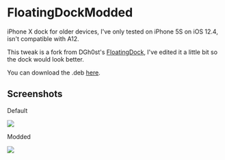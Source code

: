 # FloatingDockModded
iPhone X dock for older devices, I've only tested on iPhone 5S on iOS 12.4, isn't compatible with A12.

This tweak is a fork from DGh0st's [FloatingDock](https://github.com/DGh0st/FloatingDock), I've edited it a little bit so the dock would look better.

You can download the .deb [here](https://github.com/s0m3guy2004/FloatingDockModded/releases).
## Screenshots
Default

<img src="https://github.com/s0m3guy2004/FloatingDockModded/blob/master/Resources/defaultdock.png" />

Modded

<img src="https://github.com/s0m3guy2004/FloatingDockModded/blob/master/Resources/editeddock.png" />
